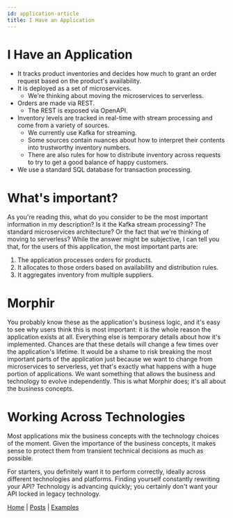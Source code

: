 ```yaml
---
id: application-article
title: I Have an Application
---
```


# I Have an Application

- It tracks product inventories and decides how much to grant an order request based on the product's availability.
- It is deployed as a set of microservices.
  - We're thinking about moving the microservices to serverless.
- Orders are made via REST.
  - The REST is exposed via OpenAPI.
- Inventory levels are tracked in real-time with stream processing and come from a variety of sources.
  - We currently use Kafka for streaming.
  - Some sources contain nuances about how to interpret their contents into trustworthy inventory numbers.
  - There are also rules for how to distribute inventory across requests to try to get a good balance of happy customers.
- We use a standard SQL database for transaction processing.

# What's important?

As you're reading this, what do you consider to be the most important information in my description? Is it the Kafka
stream processing? The standard microservices architecture? Or the fact that we're thinking of moving to serverless?
While the answer might be subjective, I can tell you that, for the users of this application, the most important parts are:

1. The application processes orders for products.
1. It allocates to those orders based on availability and distribution rules.
1. It aggregates inventory from multiple suppliers.

# Morphir

You probably know these as the application's business logic, and it's easy to see why users think this is most
important: it is the whole reason the application exists at all. Everything else is temporary details about how it's implemented. Chances are that these details will change a few times over the application's lifetime. It would be a shame to risk breaking the most important parts of the application just because we want to change from microservices to serverless, yet that's exactly what happens with a huge portion of applications. We want something that allows the business and technology to evolve independently. This is what Morphir does; it's all about the business concepts.

# Working Across Technologies

Most applications mix the business concepts with the technology choices of the moment. Given the importance of the
business concepts, it makes sense to protect them from transient technical decisions as much as possible.

For starters, you definitely want it to perform correctly, ideally across different technologies and
platforms. Finding yourself constantly rewriting your API? Technology is advancing quickly; you certainly don't want
your API locked in legacy technology.

[Home](/index) | [Posts](posts) | [Examples](https://github.com/finos/morphir-examples/)
